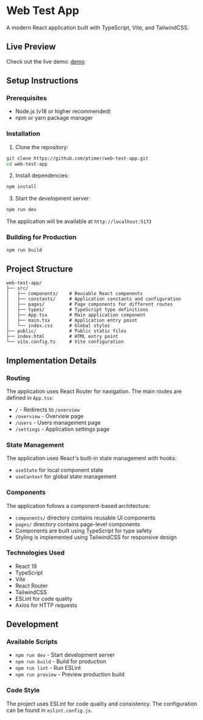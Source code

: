 # Web Test App

A modern React application built with TypeScript, Vite, and TailwindCSS.

## Live Preview
Check out the live demo: [demo](https://web-test-app-ochre.vercel.app/users)

## Setup Instructions

### Prerequisites
- Node.js (v18 or higher recommended)
- npm or yarn package manager

### Installation
1. Clone the repository:
```bash
git clone https://github.com/ptimer/web-test-app.git
cd web-test-app
```

2. Install dependencies:
```bash
npm install
```

3. Start the development server:
```bash
npm run dev
```

The application will be available at `http://localhost:5173`

### Building for Production
```bash
npm run build
```

## Project Structure

```
web-test-app/
├── src/
│   ├── components/    # Reusable React components
│   ├── constants/     # Application constants and configuration
│   ├── pages/         # Page components for different routes
│   ├── types/         # TypeScript type definitions
│   ├── App.tsx        # Main application component
│   ├── main.tsx       # Application entry point
│   └── index.css      # Global styles
├── public/            # Public static files
├── index.html         # HTML entry point
└── vite.config.ts     # Vite configuration
```

## Implementation Details

### Routing
The application uses React Router for navigation. The main routes are defined in `App.tsx`:
- `/` - Redirects to `/overview`
- `/overview` - Overview page
- `/users` - Users management page
- `/settings` - Application settings page

### State Management
The application uses React's built-in state management with hooks:
- `useState` for local component state
- `useContext` for global state management

### Components
The application follows a component-based architecture:
- `components/` directory contains reusable UI components
- `pages/` directory contains page-level components
- Components are built using TypeScript for type safety
- Styling is implemented using TailwindCSS for responsive design

### Technologies Used
- React 19
- TypeScript
- Vite
- React Router
- TailwindCSS
- ESLint for code quality
- Axios for HTTP requests

## Development

### Available Scripts
- `npm run dev` - Start development server
- `npm run build` - Build for production
- `npm run lint` - Run ESLint
- `npm run preview` - Preview production build

### Code Style
The project uses ESLint for code quality and consistency. The configuration can be found in `eslint.config.js`.
